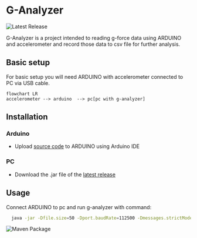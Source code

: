 # G-Analyzer 

![Latest Release](https://img.shields.io/github/v/release/onulo/g-analyzer?label=latest%20release)


G-Analyzer is a project intended to reading g-force data using ARDUINO and accelerometer and record those data to csv file for further analysis.

## Basic setup

For basic setup you will need ARDUINO with accelerometer connected to PC via USB cable.

```mermaid
flowchart LR
accelerometer --> arduino  --> pc[pc with g-analyzer]
```

## Installation

### Arduino 
* Upload [source code](arduino/accelerometer-v1/accelerometer-v1.ino) to ARDUINO using Arduino IDE

### PC
* Download the .jar file of the [latest release](https://github.com/onulo/g-analyzer/releases/latest)

## Usage
 Connect ARDUINO to pc and run g-analyzer with command:

```bash
  java -jar -Dfile.size=50 -Dport.baudRate=112500 -Dmessages.strictMode=true -Dfile.name=C:\ARDUINO\out.csv  g-analyzer-[latest].jar
```

![Maven Package](https://github.com/onulo/g-analyzer/workflows/Maven%20Package/badge.svg)
